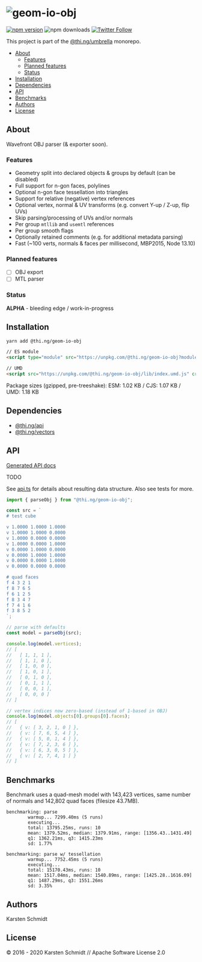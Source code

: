 <!-- This file is generated - DO NOT EDIT! -->

# ![geom-io-obj](https://media.thi.ng/umbrella/banners/thing-geom-io-obj.svg?ab1d8b98)

[![npm version](https://img.shields.io/npm/v/@thi.ng/geom-io-obj.svg)](https://www.npmjs.com/package/@thi.ng/geom-io-obj)
![npm downloads](https://img.shields.io/npm/dm/@thi.ng/geom-io-obj.svg)
[![Twitter Follow](https://img.shields.io/twitter/follow/thing_umbrella.svg?style=flat-square&label=twitter)](https://twitter.com/thing_umbrella)

This project is part of the
[@thi.ng/umbrella](https://github.com/thi-ng/umbrella/) monorepo.

- [About](#about)
  - [Features](#features)
  - [Planned features](#planned-features)
  - [Status](#status)
- [Installation](#installation)
- [Dependencies](#dependencies)
- [API](#api)
- [Benchmarks](#benchmarks)
- [Authors](#authors)
- [License](#license)

## About

Wavefront OBJ parser (& exporter soon).

### Features

- Geometry split into declared objects & groups by default (can be disabled)
- Full support for n-gon faces, polylines
- Optional n-gon face tessellation into triangles
- Support for relative (negative) vertex references
- Optional vertex, normal & UV transforms (e.g. convert Y-up / Z-up, flip UVs)
- Skip parsing/processing of UVs and/or normals
- Per group `mtllib` and `usemtl` references
- Per group smooth flags
- Optionally retained comments (e.g. for additional metadata parsing)
- Fast (~100 verts, normals & faces per millisecond, MBP2015, Node 13.10)

### Planned features

- [ ] OBJ export
- [ ] MTL parser

### Status

**ALPHA** - bleeding edge / work-in-progress

## Installation

```bash
yarn add @thi.ng/geom-io-obj
```

```html
// ES module
<script type="module" src="https://unpkg.com/@thi.ng/geom-io-obj?module" crossorigin></script>

// UMD
<script src="https://unpkg.com/@thi.ng/geom-io-obj/lib/index.umd.js" crossorigin></script>
```

Package sizes (gzipped, pre-treeshake): ESM: 1.02 KB / CJS: 1.07 KB / UMD: 1.18 KB

## Dependencies

- [@thi.ng/api](https://github.com/thi-ng/umbrella/tree/develop/packages/api)
- [@thi.ng/vectors](https://github.com/thi-ng/umbrella/tree/develop/packages/vectors)

## API

[Generated API docs](https://docs.thi.ng/umbrella/geom-io-obj/)

TODO

See
[api.ts](https://github.com/thi-ng/umbrella/tree/develop/packages/geom-io-obj/src/api.ts)
for details about resulting data structure. Also see tests for more.

```ts
import { parseObj } from "@thi.ng/geom-io-obj";

const src = `
# test cube

v 1.0000 1.0000 1.0000
v 1.0000 1.0000 0.0000
v 1.0000 0.0000 0.0000
v 1.0000 0.0000 1.0000
v 0.0000 1.0000 0.0000
v 0.0000 1.0000 1.0000
v 0.0000 0.0000 1.0000
v 0.0000 0.0000 0.0000

# quad faces
f 4 3 2 1
f 8 7 6 5
f 6 1 2 5
f 8 3 4 7
f 7 4 1 6
f 3 8 5 2
`;

// parse with defaults
const model = parseObj(src);

console.log(model.vertices);
// [
//   [ 1, 1, 1 ],
//   [ 1, 1, 0 ],
//   [ 1, 0, 0 ],
//   [ 1, 0, 1 ],
//   [ 0, 1, 0 ],
//   [ 0, 1, 1 ],
//   [ 0, 0, 1 ],
//   [ 0, 0, 0 ]
// ]

// vertex indices now zero-based (instead of 1-based in OBJ)
console.log(model.objects[0].groups[0].faces);
// [
//   { v: [ 3, 2, 1, 0 ] },
//   { v: [ 7, 6, 5, 4 ] },
//   { v: [ 5, 0, 1, 4 ] },
//   { v: [ 7, 2, 3, 6 ] },
//   { v: [ 6, 3, 0, 5 ] },
//   { v: [ 2, 7, 4, 1 ] }
// ]
```

## Benchmarks

Benchmark uses a quad-mesh model with 143,423 vertices, same number of
normals and 142,802 quad faces (filesize 43.7MB).

```text
benchmarking: parse
        warmup... 7299.40ms (5 runs)
        executing...
        total: 13795.25ms, runs: 10
        mean: 1379.52ms, median: 1379.91ms, range: [1356.43..1431.49]
        q1: 1362.21ms, q3: 1415.23ms
        sd: 1.77%

benchmarking: parse w/ tessellation
        warmup... 7752.45ms (5 runs)
        executing...
        total: 15170.43ms, runs: 10
        mean: 1517.04ms, median: 1540.89ms, range: [1425.28..1616.09]
        q1: 1487.29ms, q3: 1551.26ms
        sd: 3.35%
```

## Authors

Karsten Schmidt

## License

&copy; 2016 - 2020 Karsten Schmidt // Apache Software License 2.0
